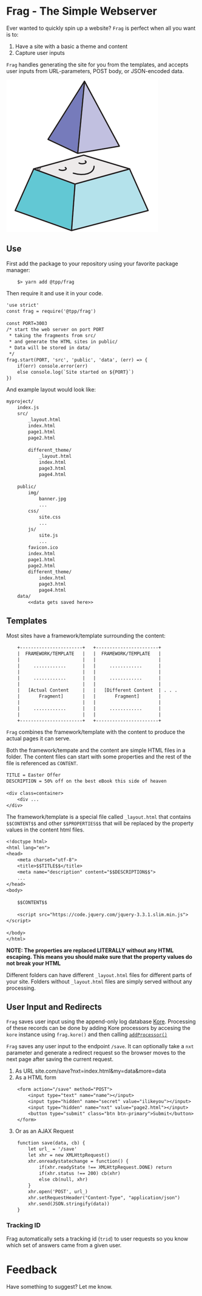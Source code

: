 # Frag - The Simple Webserver

Ever wanted to quickly spin up a website? `Frag` is perfect when all you
want is to:

1. Have a site with a basic a theme and content
2. Capture user inputs

`Frag` handles generating the site for you from the templates, and
accepts user inputs from URL-parameters, POST body, or JSON-encoded
data.

![frag icon](frag.png)


## Use

First add the package to your repository using your favorite package
manager:

        $> yarn add @tpp/frag


Then require it and use it in your code.

```
'use strict'
const frag = require('@tpp/frag')

const PORT=3003
/* start the web server on port PORT
 * taking the fragments from src/
 * and generate the HTML sites in public/
 * Data will be stored in data/
 */
frag.start(PORT, 'src', 'public', 'data', (err) => {
    if(err) console.error(err)
    else console.log(`Site started on ${PORT}`)
})
```

And example layout would look like:

```
myproject/
    index.js
    src/
        _layout.html
        index.html
        page1.html
        page2.html

        different_theme/
            _layout.html
            index.html
            page3.html
            page4.html

    public/
        img/
            banner.jpg
            ...
        css/
            site.css
            ...
        js/
            site.js
            ...
        favicon.ico
        index.html
        page1.html
        page2.html
        different_theme/
            index.html
            page3.html
            page4.html
    data/
        <<data gets saved here>>
```



## Templates
Most sites have a framework/template surrounding the content:

```
    +-----------------------+   +-----------------------+
    |  FRAMEWORK/TEMPLATE   |   |  FRAMEWORK/TEMPLATE   |
    |                       |   |                       |
    |     ............      |   |     ............      |
    |                       |   |                       |
    |     ............      |   |     ............      |
    |                       |   |                       |
    |   [Actual Content     |   |   [Different Content  | . . .
    |       Fragment]       |   |       Fragment]       |
    |                       |   |                       |
    |     ............      |   |     ............      |
    |                       |   |                       |
    +-----------------------+   +-----------------------+
```

`Frag` combines the framework/template with the content to produce the
actual pages it can serve.

Both the framework/tempate and the content are simple HTML files in a
folder. The content files can start with some properties and the rest of
the file is referenced as `CONTENT`.

```
TITLE = Easter Offer
DESCRIPTION = 50% off on the best eBook this side of heaven

<div class=container>
    <div ...
</div>
```

The framework/template is a special file called
`_layout.html` that contains `$$CONTENT$$` and other `$$PROPERTIES$$`
that will be replaced by the property values in the content html files.

```
<!doctype html>
<html lang="en">
<head>
    <meta charset="utf-8">
    <title>$$TITLE$$</title>
    <meta name="description" content="$$DESCRIPTION$$">
    ...
</head>
<body>

    $$CONTENT$$

    <script src="https://code.jquery.com/jquery-3.3.1.slim.min.js"></script>

</body>
</html>
```

**NOTE: The properties are replaced LITERALLY without any HTML escaping.
This means you should make sure that the property values do not break
your HTML**

Different folders can have different `_layout.html` files for different
parts of your site. Folders without `_layout.html` files are simply
served without any processing.


## User Input and Redirects

`Frag` saves user input using the append-only log database
[Kore](https://www.npmjs.com/package/koredb). Processing of these
records can be done by adding Kore processors by accesing the `kore`
instance using `frag.kore()` and then calling
[`addProcessor()`](https://github.com/theproductiveprogrammer/koredb/blob/master/docs/START.md)

`Frag` saves any user input to the endpoint `/save`. It can optionally
take a `nxt` parameter and generate a redirect request so the browser
moves to the next page after saving the current request.

1. As URL
        site.com/save?nxt=index.html&my=data&more=data
2. As a HTML form
```
    <form action="/save" method="POST">
        <input type="text" name="name"></input>
        <input type="hidden" name="secret" value="ilikeyou"></input>
        <input type="hidden" name="nxt" value="page2.html"></input>
        <button type="submit" class="btn btn-primary">Submit</button>
    </form>
```
3. Or as an AJAX Request
```
    function save(data, cb) {
        let url_ = '/save'
        let xhr = new XMLHttpRequest()
        xhr.onreadystatechange = function() {
            if(xhr.readyState !== XMLHttpRequest.DONE) return
            if(xhr.status !== 200) cb(xhr)
            else cb(null, xhr)
        }
        xhr.open('POST', url_)
        xhr.setRequestHeader("Content-Type", "application/json")
        xhr.send(JSON.stringify(data))
    }
```


### Tracking ID
Frag automatically sets a tracking id (`trid`) to user requests so you
know which set of answers came from a given user.

# Feedback
Have something to suggest? Let me know.

